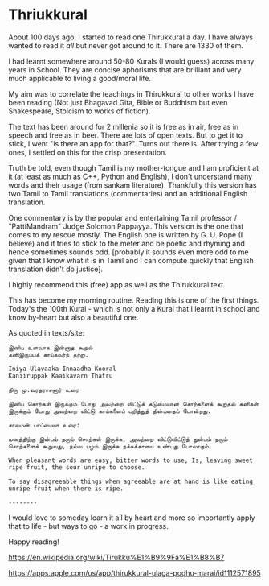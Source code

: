 
# Thriukkural

About 100 days ago, I started to read one Thirukkural a day. I have always wanted to read it *all* but never got around to it. There are 1330 of them.

I had learnt somewhere around 50-80 Kurals (I would guess) across many years in School. They are concise aphorisms that are brilliant and very much applicable to living a good/moral life.

My aim was to correlate the teachings in Thirukkural to other works I have been reading (Not just Bhagavad Gita, Bible or Buddhism but even Shakespeare, Stoicism to works of fiction).

The text has been around for 2 millenia so it is free as in air, free as in speech and free as in beer. There are lots of open texts. But to get it to stick, I went "is there an app for that?". Turns out there is. After trying a few ones, I settled on this for the crisp presentation.

Truth be told, even though Tamil is my mother-tongue and I am proficient at it (at least as much as C++, Python and English), I don't understand many words and their usage (from sankam literature). Thankfully this version has two Tamil to Tamil translations (commentaries) and an additional English translation.

One commentary is by the popular and entertaining Tamil professor / "PattiMandram" Judge Solomon Pappayya. This version is the one that comes to my rescue mostly. The English one is written by G. U. Pope (I believe) and it tries to stick to the meter and be poetic and rhyming and hence sometimes sounds odd. [probably it sounds even more odd to me given that I know what it is in Tamil and I can compute quickly that English translation didn't do justice]. 

I highly recommend this (free) app as well as the Thirukkural text.

This has become my morning routine. Reading this is one of the first things.
Today's the 100th Kural - which is not only a Kural that I learnt in school and know by-heart but also a beautiful one.

As quoted in texts/site:

```
இனிய உளவாக இன்னாத கூறல்
கனிஇருப்பக் காய்கவர்ந் தற்று.

Iniya Ulavaaka Innaadha Kooral
Kaniiruppak Kaaikavarn Thatru

திரு மு.வரதராசனார் உரை

இனிய சொற்கள் இருக்கும் போது அவற்றை விட்டுக் கடுமையான சொற்களைக் கூறுதல் கனிகள் இருக்கும் போது அவற்றை விட்டு காய்களைப் பறித்துத் தின்பதைப் போன்றது.

சாலமன் பாப்பையா உரை:

மனத்திற்கு இன்பம் தரும் சொற்கள் இருக்க, அவற்றை விட்டுவிட்டுத் துன்பம் தரும் சொற்களைக் கூறுவது, நல்ல பழம் இருக்க நச்சுக்காயை உண்பது போலாகும்.

When pleasant words are easy, bitter words to use, Is, leaving sweet ripe fruit, the sour unripe to choose.

To say disagreeable things when agreeable are at hand is like eating unripe fruit when there is ripe.

--------
```

I would love to someday learn it all by heart and more so importantly apply that to life - but ways to go - a work in progress.

Happy reading!

https://en.wikipedia.org/wiki/Tirukku%E1%B9%9Fa%E1%B8%B7

https://apps.apple.com/us/app/thirukkural-ulaga-podhu-marai/id1112571895
